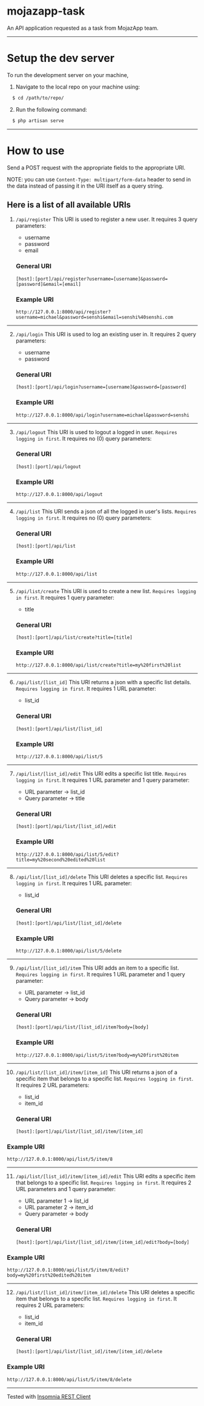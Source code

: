 # mojazapp-task
An API application requested as a task from MojazApp team.

---

# Setup the dev server

To run the development server on your machine,
1. Navigate to the local repo on your machine using:

```bash
  $ cd /path/to/repo/
```

2. Run the following command:

```bash
  $ php artisan serve
```

---

# How to use

Send a POST request with the appropriate fields to the appropriate URI.

NOTE: you can use `Content-Type: multipart/form-data` header to send in the data instead of passing it in the URI itself as a query string.

## Here is a list of all available URIs

1. `/api/register`
  This URI is used to register a new user. It requires 3 query parameters:
    - username
    - password
    - email
    
    ### General URI
    `[host]:[port]/api/register?username=[username]&password=[password]&email=[email]`
    
    ### Example URI
    `http://127.0.0.1:8000/api/register?username=michael&password=senshi&email=senshi%40senshi.com`

---

2. `/api/login`
  This URI is used to log an existing user in. It requires 2 query parameters:
    - username
    - password
    
    ### General URI
    `[host]:[port]/api/login?username=[username]&password=[password]`
    
   ### Example URI
   `http://127.0.0.1:8000/api/login?username=michael&password=senshi`

---

3. `/api/logout`
  This URI is used to logout a logged in user. `Requires logging in first`. It requires no (0) query parameters:
    
    ### General URI
    `[host]:[port]/api/logout`
    
   ### Example URI
   `http://127.0.0.1:8000/api/logout`

---

4. `/api/list`
  This URI sends a json of all the logged in user's lists. `Requires logging in first`. It requires no (0) query parameters:
    
    ### General URI
    `[host]:[port]/api/list`
    
   ### Example URI
   `http://127.0.0.1:8000/api/list`

---

5. `/api/list/create`
  This URI is used to create a new list. `Requires logging in first`. It requires 1 query parameter:
     - title
    
    ### General URI
    `[host]:[port]/api/list/create?title=[title]`
    
   ### Example URI
   `http://127.0.0.1:8000/api/list/create?title=my%20first%20list`

---

6. `/api/list/[list_id]`
  This URI returns a json with a specific list details. `Requires logging in first`. It requires 1 URL parameter:
     - list_id
    
    ### General URI
    `[host]:[port]/api/list/[list_id]`
    
   ### Example URI
   `http://127.0.0.1:8000/api/list/5`

---

7. `/api/list/[list_id]/edit`
  This URI edits a specific list title. `Requires logging in first`. It requires 1 URL parameter and 1 query parameter:
     - URL parameter -> list_id
     - Query parameter -> title
     
    
    ### General URI
    `[host]:[port]/api/list/[list_id]/edit`
    
   ### Example URI
   `http://127.0.0.1:8000/api/list/5/edit?title=my%20second%20edited%20list`

---

8. `/api/list/[list_id]/delete`
  This URI deletes a specific list. `Requires logging in first`. It requires 1 URL parameter:
     - list_id
    
    ### General URI
    `[host]:[port]/api/list/[list_id]/delete`
    
   ### Example URI
   `http://127.0.0.1:8000/api/list/5/delete`

---

9. `/api/list/[list_id]/item`
  This URI adds an item to a specific list. `Requires logging in first`. It requires 1 URL parameter and 1 query parameter:
     - URL parameter -> list_id
     - Query parameter -> body
    
    ### General URI
    `[host]:[port]/api/list/[list_id]/item?body=[body]`
    
   ### Example URI
   `http://127.0.0.1:8000/api/list/5/item?body=my%20first%20item`

---

10. `/api/list/[list_id]/item/[item_id]`
  This URI returns a json of a specific item that belongs to a specific list. `Requires logging in first`. It requires 2 URL parameters:
     - list_id
     - item_id
    
    ### General URI
    `[host]:[port]/api/list/[list_id]/item/[item_id]`
    
   ### Example URI
   `http://127.0.0.1:8000/api/list/5/item/8`

---

11. `/api/list/[list_id]/item/[item_id]/edit`
  This URI edits a specific item that belongs to a specific list. `Requires logging in first`. It requires 2 URL parameters and 1 query parameter:
     - URL parameter 1 -> list_id
     - URL parameter 2 -> item_id
     - Query parameter -> body
    
    ### General URI
    `[host]:[port]/api/list/[list_id]/item/[item_id]/edit?body=[body]`
    
   ### Example URI
   `http://127.0.0.1:8000/api/list/5/item/8/edit?body=my%20first%20edited%20item`

---

12. `/api/list/[list_id]/item/[item_id]/delete`
  This URI deletes a specific item that belongs to a specific list. `Requires logging in first`. It requires 2 URL parameters:
     - list_id
     - item_id
    
    ### General URI
    `[host]:[port]/api/list/[list_id]/item/[item_id]/delete`
    
   ### Example URI
   `http://127.0.0.1:8000/api/list/5/item/8/delete`

---

Tested with [Insomnia REST Client](https://insomnia.rest/)
